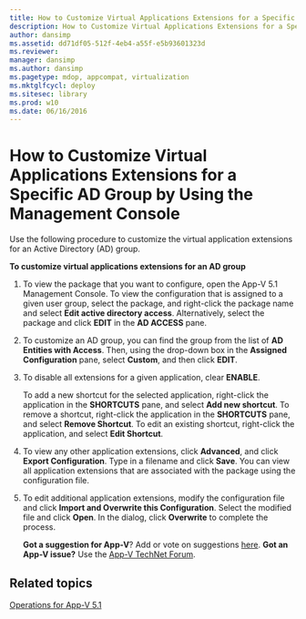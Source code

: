 ```yaml
---
title: How to Customize Virtual Applications Extensions for a Specific AD Group by Using the Management Console
description: How to Customize Virtual Applications Extensions for a Specific AD Group by Using the Management Console
author: dansimp
ms.assetid: dd71df05-512f-4eb4-a55f-e5b93601323d
ms.reviewer: 
manager: dansimp
ms.author: dansimp
ms.pagetype: mdop, appcompat, virtualization
ms.mktglfcycl: deploy
ms.sitesec: library
ms.prod: w10
ms.date: 06/16/2016
---
```



# How to Customize Virtual Applications Extensions for a Specific AD Group by Using the Management Console


Use the following procedure to customize the virtual application extensions for an Active Directory (AD) group.

**To customize virtual applications extensions for an AD group**

1.  To view the package that you want to configure, open the App-V 5.1 Management Console. To view the configuration that is assigned to a given user group, select the package, and right-click the package name and select **Edit active directory access**. Alternatively, select the package and click **EDIT** in the **AD ACCESS** pane.

2.  To customize an AD group, you can find the group from the list of **AD Entities with Access**. Then, using the drop-down box in the **Assigned Configuration** pane, select **Custom**, and then click **EDIT**.

3.  To disable all extensions for a given application, clear **ENABLE**.

    To add a new shortcut for the selected application, right-click the application in the **SHORTCUTS** pane, and select **Add new shortcut**. To remove a shortcut, right-click the application in the **SHORTCUTS** pane, and select **Remove Shortcut**. To edit an existing shortcut, right-click the application, and select **Edit Shortcut**.

4.  To view any other application extensions, click **Advanced**, and click **Export Configuration**. Type in a filename and click **Save**. You can view all application extensions that are associated with the package using the configuration file.

5.  To edit additional application extensions, modify the configuration file and click **Import and Overwrite this Configuration**. Select the modified file and click **Open**. In the dialog, click **Overwrite** to complete the process.

    **Got a suggestion for App-V**? Add or vote on suggestions [here](http://appv.uservoice.com/forums/280448-microsoft-application-virtualization). **Got an App-V issue?** Use the [App-V TechNet Forum](https://social.technet.microsoft.com/Forums/home?forum=mdopappv).

## Related topics


[Operations for App-V 5.1](operations-for-app-v-51.md)

 

 





